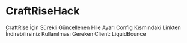 # CraftRiseHack
CraftRise İçin Sürekli Güncellenen Hile Ayarı Config Kısmındaki Linkten İndirebilirsiniz
Kullanılması Gereken Client: LiquidBounce
